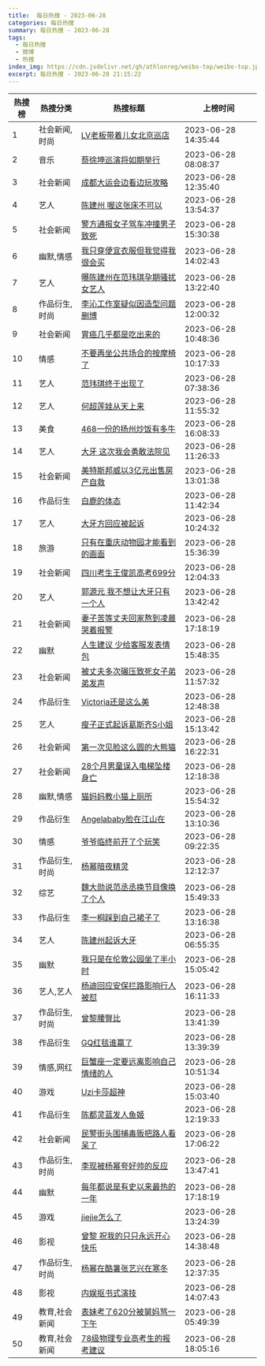 ```yaml
---
title:  每日热搜 - 2023-06-28
categories: 每日热搜
summary: 每日热搜 - 2023-06-28
tags:
  - 每日热搜
  - 微博
  - 热搜
index_img: https://cdn.jsdelivr.net/gh/athlonreg/weibo-top/weibo-top.jpeg
excerpt: 每日热搜 - 2023-06-28 21:15:22
---
```


| 热搜榜 | 热搜分类 | 热搜标题 | 上榜时间 |
| --- | --- | --- | --- |
| 1 | 社会新闻,时尚 | [LV老板带着儿女北京巡店](https://s.weibo.com/weibo%3Fq%3D%2523LV%E8%80%81%E6%9D%BF%E5%B8%A6%E7%9D%80%E5%84%BF%E5%A5%B3%E5%8C%97%E4%BA%AC%E5%B7%A1%E5%BA%97%2523) | 2023-06-28 14:35:44 | 
| 2 | 音乐 | [蔡徐坤巡演将如期举行](https://s.weibo.com/weibo%3Fq%3D%2523%E8%94%A1%E5%BE%90%E5%9D%A4%E5%B7%A1%E6%BC%94%E5%B0%86%E5%A6%82%E6%9C%9F%E4%B8%BE%E8%A1%8C%2523) | 2023-06-28 08:08:37 | 
| 3 | 社会新闻 | [成都大运会边看边玩攻略](https://s.weibo.com/weibo%3Fq%3D%2523%E6%88%90%E9%83%BD%E5%A4%A7%E8%BF%90%E4%BC%9A%E8%BE%B9%E7%9C%8B%E8%BE%B9%E7%8E%A9%E6%94%BB%E7%95%A5%2523) | 2023-06-28 12:35:40 | 
| 4 | 艺人 | [陈建州 喔这张床不可以](https://s.weibo.com/weibo%3Fq%3D%2523%E9%99%88%E5%BB%BA%E5%B7%9E%20%E5%96%94%E8%BF%99%E5%BC%A0%E5%BA%8A%E4%B8%8D%E5%8F%AF%E4%BB%A5%2523) | 2023-06-28 13:54:37 | 
| 5 | 社会新闻 | [警方通报女子驾车冲撞男子致死](https://s.weibo.com/weibo%3Fq%3D%2523%E8%AD%A6%E6%96%B9%E9%80%9A%E6%8A%A5%E5%A5%B3%E5%AD%90%E9%A9%BE%E8%BD%A6%E5%86%B2%E6%92%9E%E7%94%B7%E5%AD%90%E8%87%B4%E6%AD%BB%2523) | 2023-06-28 15:30:38 | 
| 6 | 幽默,情感 | [我只穿便宜衣服但我觉得我很会买](https://s.weibo.com/weibo%3Fq%3D%2523%E6%88%91%E5%8F%AA%E7%A9%BF%E4%BE%BF%E5%AE%9C%E8%A1%A3%E6%9C%8D%E4%BD%86%E6%88%91%E8%A7%89%E5%BE%97%E6%88%91%E5%BE%88%E4%BC%9A%E4%B9%B0%2523) | 2023-06-28 14:02:43 | 
| 7 | 艺人 | [曝陈建州在范玮琪孕期骚扰女艺人](https://s.weibo.com/weibo%3Fq%3D%2523%E6%9B%9D%E9%99%88%E5%BB%BA%E5%B7%9E%E5%9C%A8%E8%8C%83%E7%8E%AE%E7%90%AA%E5%AD%95%E6%9C%9F%E9%AA%9A%E6%89%B0%E5%A5%B3%E8%89%BA%E4%BA%BA%2523) | 2023-06-28 13:22:40 | 
| 8 | 作品衍生,时尚 | [李沁工作室疑似因造型问题删博](https://s.weibo.com/weibo%3Fq%3D%2523%E6%9D%8E%E6%B2%81%E5%B7%A5%E4%BD%9C%E5%AE%A4%E7%96%91%E4%BC%BC%E5%9B%A0%E9%80%A0%E5%9E%8B%E9%97%AE%E9%A2%98%E5%88%A0%E5%8D%9A%2523) | 2023-06-28 12:00:32 | 
| 9 | 社会新闻 | [胃癌几乎都是吃出来的](https://s.weibo.com/weibo%3Fq%3D%2523%E8%83%83%E7%99%8C%E5%87%A0%E4%B9%8E%E9%83%BD%E6%98%AF%E5%90%83%E5%87%BA%E6%9D%A5%E7%9A%84%2523) | 2023-06-28 10:48:36 | 
| 10 | 情感 | [不要再坐公共场合的按摩椅了](https://s.weibo.com/weibo%3Fq%3D%2523%E4%B8%8D%E8%A6%81%E5%86%8D%E5%9D%90%E5%85%AC%E5%85%B1%E5%9C%BA%E5%90%88%E7%9A%84%E6%8C%89%E6%91%A9%E6%A4%85%E4%BA%86%2523) | 2023-06-28 10:17:33 | 
| 11 | 艺人 | [范玮琪终于出现了](https://s.weibo.com/weibo%3Fq%3D%2523%E8%8C%83%E7%8E%AE%E7%90%AA%E7%BB%88%E4%BA%8E%E5%87%BA%E7%8E%B0%E4%BA%86%2523) | 2023-06-28 07:38:36 | 
| 12 | 艺人 | [何超莲娃从天上来](https://s.weibo.com/weibo%3Fq%3D%2523%E4%BD%95%E8%B6%85%E8%8E%B2%E5%A8%83%E4%BB%8E%E5%A4%A9%E4%B8%8A%E6%9D%A5%2523) | 2023-06-28 11:55:32 | 
| 13 | 美食 | [468一份的扬州炒饭有多牛](https://s.weibo.com/weibo%3Fq%3D%2523468%E4%B8%80%E4%BB%BD%E7%9A%84%E6%89%AC%E5%B7%9E%E7%82%92%E9%A5%AD%E6%9C%89%E5%A4%9A%E7%89%9B%2523) | 2023-06-28 16:08:33 | 
| 14 | 艺人 | [大牙 这次我会勇敢法院见](https://s.weibo.com/weibo%3Fq%3D%2523%E5%A4%A7%E7%89%99%20%E8%BF%99%E6%AC%A1%E6%88%91%E4%BC%9A%E5%8B%87%E6%95%A2%E6%B3%95%E9%99%A2%E8%A7%81%2523) | 2023-06-28 11:26:33 | 
| 15 | 社会新闻 | [美特斯邦威以3亿元出售房产自救](https://s.weibo.com/weibo%3Fq%3D%2523%E7%BE%8E%E7%89%B9%E6%96%AF%E9%82%A6%E5%A8%81%E4%BB%A53%E4%BA%BF%E5%85%83%E5%87%BA%E5%94%AE%E6%88%BF%E4%BA%A7%E8%87%AA%E6%95%91%2523) | 2023-06-28 13:01:38 | 
| 16 | 作品衍生 | [白鹿的体态](https://s.weibo.com/weibo%3Fq%3D%2523%E7%99%BD%E9%B9%BF%E7%9A%84%E4%BD%93%E6%80%81%2523) | 2023-06-28 11:42:34 | 
| 17 | 艺人 | [大牙方回应被起诉](https://s.weibo.com/weibo%3Fq%3D%2523%E5%A4%A7%E7%89%99%E6%96%B9%E5%9B%9E%E5%BA%94%E8%A2%AB%E8%B5%B7%E8%AF%89%2523) | 2023-06-28 10:24:32 | 
| 18 | 旅游 | [只有在重庆动物园才能看到的画面](https://s.weibo.com/weibo%3Fq%3D%2523%E5%8F%AA%E6%9C%89%E5%9C%A8%E9%87%8D%E5%BA%86%E5%8A%A8%E7%89%A9%E5%9B%AD%E6%89%8D%E8%83%BD%E7%9C%8B%E5%88%B0%E7%9A%84%E7%94%BB%E9%9D%A2%2523) | 2023-06-28 15:36:39 | 
| 19 | 社会新闻 | [四川考生王俊凯高考699分](https://s.weibo.com/weibo%3Fq%3D%2523%E5%9B%9B%E5%B7%9D%E8%80%83%E7%94%9F%E7%8E%8B%E4%BF%8A%E5%87%AF%E9%AB%98%E8%80%83699%E5%88%86%2523) | 2023-06-28 12:04:33 | 
| 20 | 艺人 | [郭源元 我不想让大牙只有一个人](https://s.weibo.com/weibo%3Fq%3D%2523%E9%83%AD%E6%BA%90%E5%85%83%20%E6%88%91%E4%B8%8D%E6%83%B3%E8%AE%A9%E5%A4%A7%E7%89%99%E5%8F%AA%E6%9C%89%E4%B8%80%E4%B8%AA%E4%BA%BA%2523) | 2023-06-28 13:42:42 | 
| 21 | 社会新闻 | [妻子苦等丈夫回家熬到凌晨哭着报警](https://s.weibo.com/weibo%3Fq%3D%2523%E5%A6%BB%E5%AD%90%E8%8B%A6%E7%AD%89%E4%B8%88%E5%A4%AB%E5%9B%9E%E5%AE%B6%E7%86%AC%E5%88%B0%E5%87%8C%E6%99%A8%E5%93%AD%E7%9D%80%E6%8A%A5%E8%AD%A6%2523) | 2023-06-28 17:18:19 | 
| 22 | 幽默 | [人生建议 少给客服发表情包](https://s.weibo.com/weibo%3Fq%3D%2523%E4%BA%BA%E7%94%9F%E5%BB%BA%E8%AE%AE%20%E5%B0%91%E7%BB%99%E5%AE%A2%E6%9C%8D%E5%8F%91%E8%A1%A8%E6%83%85%E5%8C%85%2523) | 2023-06-28 15:48:35 | 
| 23 | 社会新闻 | [被丈夫多次碾压致死女子弟弟发声](https://s.weibo.com/weibo%3Fq%3D%2523%E8%A2%AB%E4%B8%88%E5%A4%AB%E5%A4%9A%E6%AC%A1%E7%A2%BE%E5%8E%8B%E8%87%B4%E6%AD%BB%E5%A5%B3%E5%AD%90%E5%BC%9F%E5%BC%9F%E5%8F%91%E5%A3%B0%2523) | 2023-06-28 11:57:32 | 
| 24 | 作品衍生 | [Victoria还是这么美](https://s.weibo.com/weibo%3Fq%3D%2523Victoria%E8%BF%98%E6%98%AF%E8%BF%99%E4%B9%88%E7%BE%8E%2523) | 2023-06-28 12:48:38 | 
| 25 | 艺人 | [瘦子正式起诉葛斯齐S小姐](https://s.weibo.com/weibo%3Fq%3D%2523%E7%98%A6%E5%AD%90%E6%AD%A3%E5%BC%8F%E8%B5%B7%E8%AF%89%E8%91%9B%E6%96%AF%E9%BD%90S%E5%B0%8F%E5%A7%90%2523) | 2023-06-28 15:13:42 | 
| 26 | 社会新闻 | [第一次见脸这么圆的大熊猫](https://s.weibo.com/weibo%3Fq%3D%2523%E7%AC%AC%E4%B8%80%E6%AC%A1%E8%A7%81%E8%84%B8%E8%BF%99%E4%B9%88%E5%9C%86%E7%9A%84%E5%A4%A7%E7%86%8A%E7%8C%AB%2523) | 2023-06-28 16:22:31 | 
| 27 | 社会新闻 | [28个月男童误入电梯坠楼身亡](https://s.weibo.com/weibo%3Fq%3D%252328%E4%B8%AA%E6%9C%88%E7%94%B7%E7%AB%A5%E8%AF%AF%E5%85%A5%E7%94%B5%E6%A2%AF%E5%9D%A0%E6%A5%BC%E8%BA%AB%E4%BA%A1%2523) | 2023-06-28 12:18:38 | 
| 28 | 幽默,情感 | [猫妈妈教小猫上厕所](https://s.weibo.com/weibo%3Fq%3D%2523%E7%8C%AB%E5%A6%88%E5%A6%88%E6%95%99%E5%B0%8F%E7%8C%AB%E4%B8%8A%E5%8E%95%E6%89%80%2523) | 2023-06-28 15:54:32 | 
| 29 | 作品衍生 | [Angelababy脸在江山在](https://s.weibo.com/weibo%3Fq%3D%2523Angelababy%E8%84%B8%E5%9C%A8%E6%B1%9F%E5%B1%B1%E5%9C%A8%2523) | 2023-06-28 13:10:36 | 
| 30 | 情感 | [爷爷临终前开了个玩笑](https://s.weibo.com/weibo%3Fq%3D%2523%E7%88%B7%E7%88%B7%E4%B8%B4%E7%BB%88%E5%89%8D%E5%BC%80%E4%BA%86%E4%B8%AA%E7%8E%A9%E7%AC%91%2523) | 2023-06-28 09:22:35 | 
| 31 | 作品衍生,时尚 | [杨幂暗夜精灵](https://s.weibo.com/weibo%3Fq%3D%2523%E6%9D%A8%E5%B9%82%E6%9A%97%E5%A4%9C%E7%B2%BE%E7%81%B5%2523) | 2023-06-28 12:12:37 | 
| 32 | 综艺 | [魏大勋说范丞丞换节目像换了个人](https://s.weibo.com/weibo%3Fq%3D%2523%E9%AD%8F%E5%A4%A7%E5%8B%8B%E8%AF%B4%E8%8C%83%E4%B8%9E%E4%B8%9E%E6%8D%A2%E8%8A%82%E7%9B%AE%E5%83%8F%E6%8D%A2%E4%BA%86%E4%B8%AA%E4%BA%BA%2523) | 2023-06-28 15:49:33 | 
| 33 | 作品衍生 | [李一桐踩到自己裙子了](https://s.weibo.com/weibo%3Fq%3D%2523%E6%9D%8E%E4%B8%80%E6%A1%90%E8%B8%A9%E5%88%B0%E8%87%AA%E5%B7%B1%E8%A3%99%E5%AD%90%E4%BA%86%2523) | 2023-06-28 13:16:38 | 
| 34 | 艺人 | [陈建州起诉大牙](https://s.weibo.com/weibo%3Fq%3D%2523%E9%99%88%E5%BB%BA%E5%B7%9E%E8%B5%B7%E8%AF%89%E5%A4%A7%E7%89%99%2523) | 2023-06-28 06:55:35 | 
| 35 | 幽默 | [我只是在伦敦公园坐了半小时](https://s.weibo.com/weibo%3Fq%3D%2523%E6%88%91%E5%8F%AA%E6%98%AF%E5%9C%A8%E4%BC%A6%E6%95%A6%E5%85%AC%E5%9B%AD%E5%9D%90%E4%BA%86%E5%8D%8A%E5%B0%8F%E6%97%B6%2523) | 2023-06-28 15:05:42 | 
| 36 | 艺人,艺人 | [杨迪回应安保拦路影响行人被怼](https://s.weibo.com/weibo%3Fq%3D%2523%E6%9D%A8%E8%BF%AA%E5%9B%9E%E5%BA%94%E5%AE%89%E4%BF%9D%E6%8B%A6%E8%B7%AF%E5%BD%B1%E5%93%8D%E8%A1%8C%E4%BA%BA%E8%A2%AB%E6%80%BC%2523) | 2023-06-28 16:11:33 | 
| 37 | 作品衍生,时尚 | [曾黎腰臀比](https://s.weibo.com/weibo%3Fq%3D%2523%E6%9B%BE%E9%BB%8E%E8%85%B0%E8%87%80%E6%AF%94%2523) | 2023-06-28 13:41:39 | 
| 38 | 作品衍生 | [GQ红毯谁赢了](https://s.weibo.com/weibo%3Fq%3D%2523GQ%E7%BA%A2%E6%AF%AF%E8%B0%81%E8%B5%A2%E4%BA%86%2523) | 2023-06-28 13:39:39 | 
| 39 | 情感,网红 | [巨蟹座一定要远离影响自己情绪的人](https://s.weibo.com/weibo%3Fq%3D%2523%E5%B7%A8%E8%9F%B9%E5%BA%A7%E4%B8%80%E5%AE%9A%E8%A6%81%E8%BF%9C%E7%A6%BB%E5%BD%B1%E5%93%8D%E8%87%AA%E5%B7%B1%E6%83%85%E7%BB%AA%E7%9A%84%E4%BA%BA%2523) | 2023-06-28 10:51:34 | 
| 40 | 游戏 | [Uzi卡莎超神](https://s.weibo.com/weibo%3Fq%3D%2523Uzi%E5%8D%A1%E8%8E%8E%E8%B6%85%E7%A5%9E%2523) | 2023-06-28 15:03:40 | 
| 41 | 作品衍生 | [陈都灵蓝发人鱼姬](https://s.weibo.com/weibo%3Fq%3D%2523%E9%99%88%E9%83%BD%E7%81%B5%E8%93%9D%E5%8F%91%E4%BA%BA%E9%B1%BC%E5%A7%AC%2523) | 2023-06-28 12:19:33 | 
| 42 | 社会新闻 | [民警街头围捕毒贩把路人看呆了](https://s.weibo.com/weibo%3Fq%3D%2523%E6%B0%91%E8%AD%A6%E8%A1%97%E5%A4%B4%E5%9B%B4%E6%8D%95%E6%AF%92%E8%B4%A9%E6%8A%8A%E8%B7%AF%E4%BA%BA%E7%9C%8B%E5%91%86%E4%BA%86%2523) | 2023-06-28 17:06:22 | 
| 43 | 作品衍生,时尚 | [李现被杨幂夸好帅的反应](https://s.weibo.com/weibo%3Fq%3D%2523%E6%9D%8E%E7%8E%B0%E8%A2%AB%E6%9D%A8%E5%B9%82%E5%A4%B8%E5%A5%BD%E5%B8%85%E7%9A%84%E5%8F%8D%E5%BA%94%2523) | 2023-06-28 13:47:41 | 
| 44 | 幽默 | [每年都说是有史以来最热的一年](https://s.weibo.com/weibo%3Fq%3D%2523%E6%AF%8F%E5%B9%B4%E9%83%BD%E8%AF%B4%E6%98%AF%E6%9C%89%E5%8F%B2%E4%BB%A5%E6%9D%A5%E6%9C%80%E7%83%AD%E7%9A%84%E4%B8%80%E5%B9%B4%2523) | 2023-06-28 17:18:19 | 
| 45 | 游戏 | [jiejie怎么了](https://s.weibo.com/weibo%3Fq%3D%2523jiejie%E6%80%8E%E4%B9%88%E4%BA%86%2523) | 2023-06-28 13:24:39 | 
| 46 | 影视 | [曾黎 祝我的只只永远开心快乐](https://s.weibo.com/weibo%3Fq%3D%2523%E6%9B%BE%E9%BB%8E%20%E7%A5%9D%E6%88%91%E7%9A%84%E5%8F%AA%E5%8F%AA%E6%B0%B8%E8%BF%9C%E5%BC%80%E5%BF%83%E5%BF%AB%E4%B9%90%2523) | 2023-06-28 14:38:48 | 
| 47 | 作品衍生,时尚 | [杨幂在酷暑张艺兴在寒冬](https://s.weibo.com/weibo%3Fq%3D%2523%E6%9D%A8%E5%B9%82%E5%9C%A8%E9%85%B7%E6%9A%91%E5%BC%A0%E8%89%BA%E5%85%B4%E5%9C%A8%E5%AF%92%E5%86%AC%2523) | 2023-06-28 12:37:35 | 
| 48 | 影视 | [内娱抠书式演技](https://s.weibo.com/weibo%3Fq%3D%2523%E5%86%85%E5%A8%B1%E6%8A%A0%E4%B9%A6%E5%BC%8F%E6%BC%94%E6%8A%80%2523) | 2023-06-28 14:07:43 | 
| 49 | 教育,社会新闻 | [表妹考了620分被舅妈骂一下午](https://s.weibo.com/weibo%3Fq%3D%2523%E8%A1%A8%E5%A6%B9%E8%80%83%E4%BA%86620%E5%88%86%E8%A2%AB%E8%88%85%E5%A6%88%E9%AA%82%E4%B8%80%E4%B8%8B%E5%8D%88%2523) | 2023-06-28 05:49:39 | 
| 50 | 教育,社会新闻 | [78级物理专业高考生的报考建议](https://s.weibo.com/weibo%3Fq%3D%252378%E7%BA%A7%E7%89%A9%E7%90%86%E4%B8%93%E4%B8%9A%E9%AB%98%E8%80%83%E7%94%9F%E7%9A%84%E6%8A%A5%E8%80%83%E5%BB%BA%E8%AE%AE%2523) | 2023-06-28 18:05:16 | 
